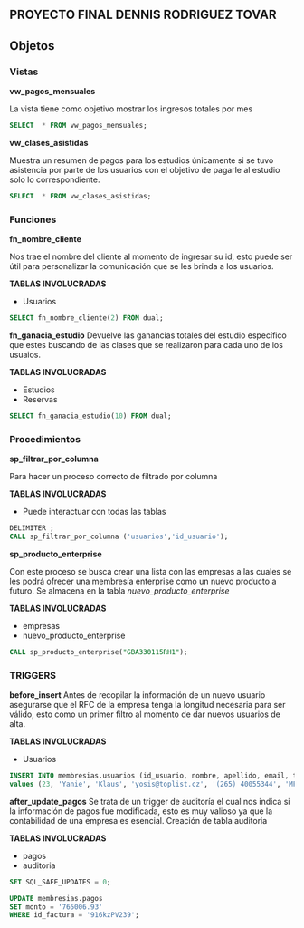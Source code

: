 ## PROYECTO FINAL DENNIS RODRIGUEZ TOVAR

## Objetos

### Vistas
 
**vw_pagos_mensuales**

La vista tiene como objetivo mostrar los ingresos totales por mes

```sql
SELECT  * FROM vw_pagos_mensuales;
```

**vw_clases_asistidas**

Muestra un resumen de pagos para los estudios únicamente si se tuvo asistencia por parte de los usuarios con el objetivo de pagarle al estudio solo lo correspondiente.

```sql
SELECT  * FROM vw_clases_asistidas;
```

### Funciones

**fn_nombre_cliente**

Nos trae el nombre del cliente al momento de ingresar su id, esto puede ser útil para personalizar la comunicación que se les brinda a los usuarios. 

**TABLAS INVOLUCRADAS**
- Usuarios

```sql
SELECT fn_nombre_cliente(2) FROM dual;
```
**fn_ganacia_estudio**
Devuelve las ganancias totales del estudio específico que estes buscando de las clases que se realizaron para cada uno de los usuaios. 

**TABLAS INVOLUCRADAS**
- Estudios
- Reservas

```sql
SELECT fn_ganacia_estudio(10) FROM dual; 
```

### Procedimientos

**sp_filtrar_por_columna**

Para hacer un proceso correcto de filtrado por columna

**TABLAS INVOLUCRADAS**
- Puede interactuar con todas las tablas

```sql
DELIMITER ;
CALL sp_filtrar_por_columna ('usuarios','id_usuario'); 
```

**sp_producto_enterprise**

Con este proceso se busca crear una lista con las empresas a las cuales se les podrá ofrecer una membresía enterprise como un nuevo producto a futuro. 
Se almacena en la tabla *nuevo_producto_enterprise*

**TABLAS INVOLUCRADAS**
- empresas
- nuevo_producto_enterprise

```sql
CALL sp_producto_enterprise("GBA330115RH1");
```

### TRIGGERS

**before_insert**
Antes de recopilar la información de un nuevo usuario asegurarse que el RFC de la empresa tenga la longitud necesaria para ser válido, esto como un primer filtro al momento de dar nuevos usuarios de alta. 

**TABLAS INVOLUCRADAS**
- Usuarios

```sql
INSERT INTO membresias.usuarios (id_usuario, nombre, apellido, email, telefono, id_empresa) 
values (23, 'Yanie', 'Klaus', 'yosis@toplist.cz', '(265) 40055344', 'MFR210'); 
```

**after_update_pagos**
Se trata de un trigger de auditoría el cual nos indica si la información de pagos fue modificada, esto es muy valioso ya que la contabilidad de una empresa es esencial. 
Creación de tabla auditoria

**TABLAS INVOLUCRADAS**
- pagos
- auditoria

```sql
SET SQL_SAFE_UPDATES = 0;

UPDATE membresias.pagos
SET monto = '765006.93'
WHERE id_factura = '916kzPV239'; 
```






































